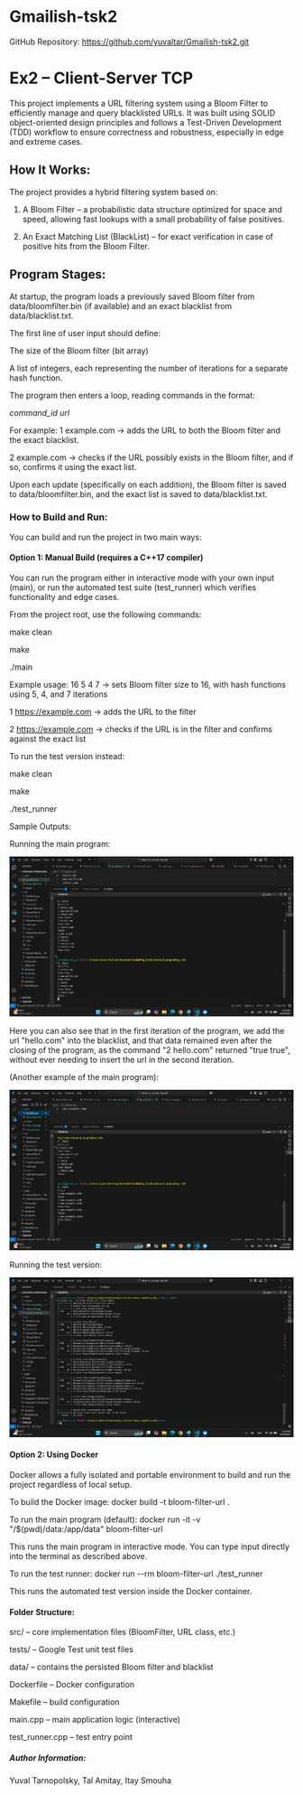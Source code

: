 # Gmailish-tsk2
GitHub Repository: https://github.com/yuvaltar/Gmailish-tsk2.git

# Ex2 – Client-Server TCP

This project implements a URL filtering system using a Bloom Filter to efficiently manage and query blacklisted URLs. It was built using SOLID object-oriented design principles and follows a Test-Driven Development (TDD) workflow to ensure correctness and robustness, especially in edge and extreme cases.

## How It Works:

The project provides a hybrid filtering system based on:

1. A Bloom Filter – a probabilistic data structure optimized for space and speed, allowing fast lookups with a small probability of false positives.

2. An Exact Matching List (BlackList) – for exact verification in case of positive hits from the Bloom Filter.

## Program Stages:

At startup, the program loads a previously saved Bloom filter from data/bloomfilter.bin (if available) and an exact blacklist from data/blacklist.txt.

The first line of user input should define:

The size of the Bloom filter (bit array)

A list of integers, each representing the number of iterations for a separate hash function.

The program then enters a loop, reading commands in the format:

*command_id* *url*

For example:
1 example.com → adds the URL to both the Bloom filter and the exact blacklist.

2 example.com → checks if the URL possibly exists in the Bloom filter, and if so, confirms it using the exact list.

Upon each update (specifically on each addition), the Bloom filter is saved to data/bloomfilter.bin, and the exact list is saved to data/blacklist.txt.

### How to Build and Run:

You can build and run the project in two main ways:

#### Option 1: Manual Build (requires a C++17 compiler)

You can run the program either in interactive mode with your own input (main), or run the automated test suite (test_runner) which verifies functionality and edge cases.

From the project root, use the following commands:

make clean

make

./main

Example usage: 16 5 4 7 → sets Bloom filter size to 16, with hash functions using 5, 4, and 7 iterations

1 https://example.com → adds the URL to the filter

2 https://example.com → checks if the URL is in the filter and confirms against the exact list

To run the test version instead:

make clean

make

./test_runner

Sample Outputs:

Running the main program:

![Alt text](images\first_example.png)

Here you can also see that in the first iteration of the program, we add the url "hello.com" into the blacklist, and that data remained even after the closing of the program, as the command "2 hello.com" returned "true true", without ever needing to insert the url in the second iteration.


(Another example of the main program):

![Alt text](images\second_example.png)

Running the test version:

![Alt text](images\test_runner.png)

#### Option 2: Using Docker

Docker allows a fully isolated and portable environment to build and run the project regardless of local setup.

To build the Docker image: 
docker build -t bloom-filter-url .

To run the main program (default): 
docker run -it -v "/$(pwd)/data:/app/data" bloom-filter-url

This runs the main program in interactive mode. You can type input directly into the terminal as described above.

To run the test runner:
docker run --rm bloom-filter-url ./test_runner

This runs the automated test version inside the Docker container.

#### Folder Structure:

src/ – core implementation files (BloomFilter, URL class, etc.)

tests/ – Google Test unit test files

data/ – contains the persisted Bloom filter and blacklist

Dockerfile – Docker configuration

Makefile – build configuration

main.cpp – main application logic (interactive)

test_runner.cpp – test entry point

##### Author Information:

Yuval Tarnopolsky, 
Tal Amitay, 
Itay Smouha